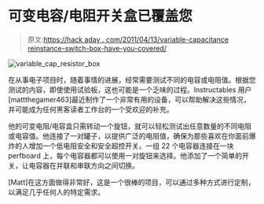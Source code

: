 # 可变电容/电阻开关盒已覆盖您

> 原文:[https://hack aday . com/2011/04/13/variable-capacitance reinstance-switch-box-have-you-covered/](https://hackaday.com/2011/04/13/variable-capacitancereistance-switch-box-has-you-covered/)

![variable_cap_resistor_box](../Images/f1deb8387e2e36d43642c50f94aeef98.png "variable_cap_resistor_box")

在从事电子项目时，随着事情的进展，经常需要测试不同的电容或电阻值。根据您测试的内容，即使使用试验板，这也可能是一个乏味的过程。Instructables 用户[mattthegamer463]最近制作了一个非常有用的设备，可以帮助解决这些情况，并可能成为任何黑客读者工作台的一个受欢迎的补充。

他的可变电阻/电容盒只需转动一个旋钮，就可以轻松测试出任意数量的不同电阻或电容值。他连接了一对罐子，以提供广泛的电阻值，确保为那些喜欢在你面前爆炸的人增加一个低电阻安全和安全超控开关。一组 22 个电容器连接在一块 perfboard 上，每个电容器都可以使用一对旋钮来选择。他添加了一个简单的开关，让电容器在并联和串联方向之间切换。

[Matt]在这方面做得非常好，这是一个很棒的项目，可以通过多种方式进行定制，以满足几乎任何人的特定需求。